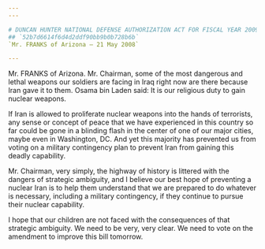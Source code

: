 ```yaml
---
---

# DUNCAN HUNTER NATIONAL DEFENSE AUTHORIZATION ACT FOR FISCAL YEAR 2009
## `52b7d6614f6d4d2ddf90bb9b0b728b6b`
`Mr. FRANKS of Arizona — 21 May 2008`

---
```



Mr. FRANKS of Arizona. Mr. Chairman, some of the most dangerous and 
lethal weapons our soldiers are facing in Iraq right now are there 
because Iran gave it to them. Osama bin Laden said: It is our religious 
duty to gain nuclear weapons.

If Iran is allowed to proliferate nuclear weapons into the hands of 
terrorists, any sense or concept of peace that we have experienced in 
this country so far could be gone in a blinding flash in the center of 
one of our major cities, maybe even in Washington, DC. And yet this 
majority has prevented us from voting on a military contingency plan to 
prevent Iran from gaining this deadly capability.

Mr. Chairman, very simply, the highway of history is littered with 
the dangers of strategic ambiguity, and I believe our best hope of 
preventing a nuclear Iran is to help them understand that we are 
prepared to do whatever is necessary, including a military contingency, 
if they continue to pursue their nuclear capability.



I hope that our children are not faced with the consequences of that 
strategic ambiguity. We need to be very, very clear. We need to vote on 
the amendment to improve this bill tomorrow.